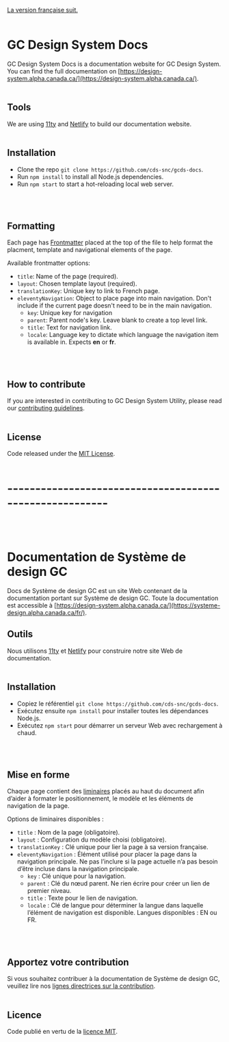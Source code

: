 [La version française suit.](#documentation-de-systeme-de-design-gc)
<br/>
<br/>

# GC Design System Docs

GC Design System Docs is a documentation website for GC Design System. You can find the full documentation on [https://design-system.alpha.canada.ca/](https://design-system.alpha.canada.ca/).
<br/>
<br/>

## Tools

We are using [11ty](https://www.11ty.dev/docs/) and [Netlify](https://docs.netlify.com/) to build our documentation website.
<br/>
<br/>

## Installation

- Clone the repo `git clone https://github.com/cds-snc/gcds-docs`.
- Run `npm install` to install all Node.js dependencies.
- Run `npm start` to start a hot-reloading local web server.
<br/>
<br/>

## Formatting

Each page has [Frontmatter](https://www.scribendi.com/academy/articles/front_matter.en.html#:~:text=Front%20matter%20is%20the%20first,a%20preface%2C%20and%20much%20more.) placed at the top of the file to help format the placment, template and navigational elements of the page.

Available frontmatter options:

- `title`: Name of the page (required).
- `layout`: Chosen template layout (required).
- `translationKey`: Unique key to link to French page.
- `eleventyNavigation`: Object to place page into main navigation. Don't include if the current page doesn't need to be in the main navigation.
    - `key`: Unique key for navigation
    - `parent`: Parent node's key. Leave blank to create a top level link.
    - `title`: Text for navigation link.
    - `locale`: Language key to dictate which language the navigation item is available in. Expects **en** or **fr**.
<br/>
<br/>

## How to contribute

If you are interested in contributing to GC Design System Utility, please read our [contributing guidelines](https://github.com/cds-snc/gcds-docs/blob/main/CONTRIBUTING.md).
<br/>
<br/>

## License
Code released under the [MIT License](https://github.com/cds-snc/gcds-docs/blob/main/LICENSE).
<br/>
<br/>
# --------------------------------------------------------
<br/>
<br/>

# Documentation de Système de design GC

Docs de Système de design GC est un site Web contenant de la documentation portant sur Système de design GC. Toute la documentation est accessible à [https://design-system.alpha.canada.ca/](https://systeme-design.alpha.canada.ca/fr/).

## Outils

Nous utilisons [11ty](https://www.11ty.dev/docs/) et [Netlify](https://docs.netlify.com/) pour construire notre site Web de documentation.
<br/>
<br/>

## Installation

- Copiez le référentiel `git clone https://github.com/cds-snc/gcds-docs`.
- Exécutez ensuite `npm install` pour installer toutes les dépendances Node.js.
- Exécutez `npm start` pour démarrer un serveur Web avec rechargement à chaud.
<br/>
<br/>

## Mise en forme

Chaque page contient des [liminaires](https://www.scribendi.com/academy/articles/front_matter.en.html#:~:text=Front%20matter%20is%20the%20first,a%20preface%2C%20and%20much%20more.) placés au haut du document afin d’aider à formater le positionnement, le modèle et les éléments de navigation de la page.

Options de liminaires disponibles :

- `title` : Nom de la page (obligatoire).
- `layout` : Configuration du modèle choisi (obligatoire).
- `translationKey` : Clé unique pour lier la page à sa version française.
- `eleventyNavigation` : Élément utilisé pour placer la page dans la navigation principale. Ne pas l’inclure si la page actuelle n’a pas besoin d’être incluse dans la navigation principale.
    - `key` : Clé unique pour la navigation.
    - `parent` : Clé du nœud parent. Ne rien écrire pour créer un lien de premier niveau.
    - `title` : Texte pour le lien de navigation.
    - `locale` : Clé de langue pour déterminer la langue dans laquelle l’élément de navigation est disponible. Langues disponibles : EN ou FR.
<br/>
<br/>

## Apportez votre contribution

Si vous souhaitez contribuer à la documentation de Système de design GC, veuillez lire nos [lignes directrices sur la contribution](https://github.com/cds-snc/gcds-docs/blob/main/CONTRIBUTING.md).
<br/>
<br/>

## Licence
Code publié en vertu de la [licence MIT](https://github.com/cds-snc/gcds-docs/blob/main/LICENSE).
